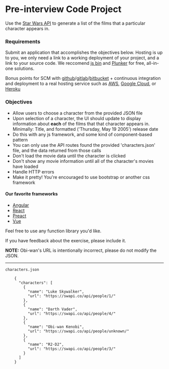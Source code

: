 # Pre-interview Code Project

Use the [Star Wars API](http://swapi.co) to generate a list of the films that a particular character appears in.

### Requirements
Submit an application that accomplishes the objectives below. Hosting is up to you, we only need a link to a working deployment of your project, and a link to your source code. We reccomend [js bin](http://jsbin.com/) and [Plunker](https://plnkr.co) for free, all-in-one solutions.


Bonus points for SCM with [github](https://github.com/)/[gitlab](https://about.gitlab.com/)/[bitbucket](https://bitbucket.org) + continuous integration and deployment to a real hosting service such as [AWS](https://aws.amazon.com/), [Google Cloud](https://cloud.google.com/), or [Heroku](https://www.heroku.com/)


### Objectives
- Allow users to choose a character from the provided JSON file
- Upon selection of a character, the UI should update to display information about **each** of the films that that character appears in. Minimally: Title, and formatted ('Thursday, May 19 2005') release date
- Do this with any js framework, and some kind of component-based pattern
- You can only use the API routes found the provided 'characters.json' file, and the data returned from those calls
- Don't load the movie data until the character is clicked
- Don't show any movie information until all of the character's movies have loaded
- Handle HTTP errors
- Make it pretty! You're encouraged to use bootstrap or another css framework

#### Our favorite frameworks

- [Angular](https://angular.io/)
- [React](https://reactjs.org/)
- [Preact](https://preactjs.com/)
- [Vue](https://vuejs.org/)
  
Feel free to use any function library you'd like.

If you have feedback about the exercise, please include it.

**NOTE:** Obi-wan's URL is intentionally incorrect, please do not modify the JSON.

----

`characters.json`
```
    {
      "characters": [
        {
          "name": "Luke Skywalker",
          "url": "https://swapi.co/api/people/1/"
        },
        {
          "name": "Darth Vader",
          "url": "https://swapi.co/api/people/4/"
        },
        {
          "name": "Obi-wan Kenobi",
          "url": "https://swapi.co/api/people/unknown/"
        }, 
        {
          "name": "R2-D2",
          "url": "https://swapi.co/api/people/3/"
        }
      ]
    }
```